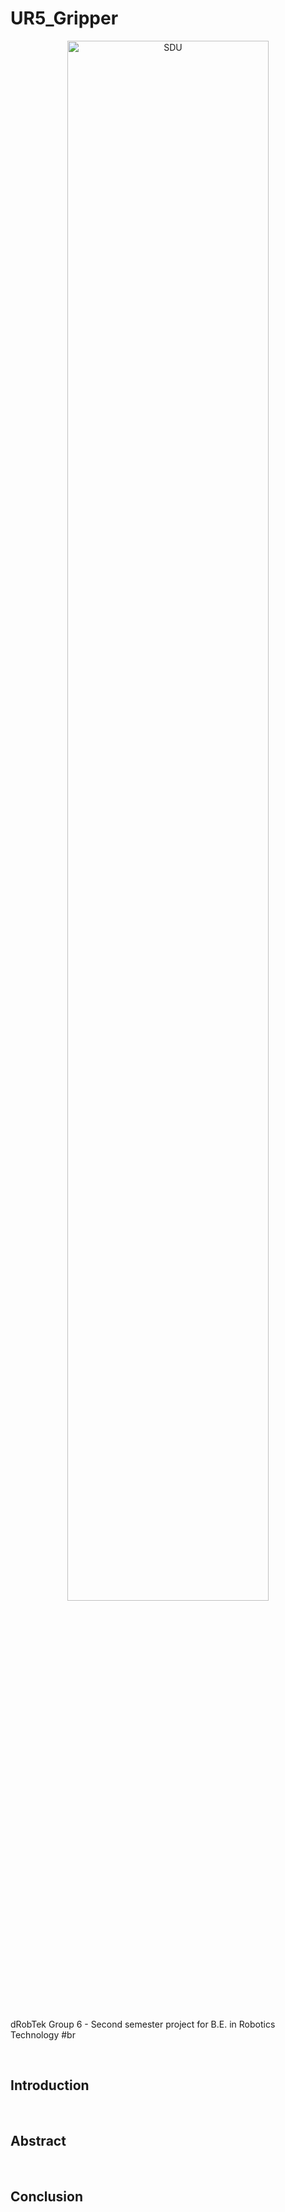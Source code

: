 
# UR5_Gripper
<p align="center"> <img src="ssets/ur5.png" alt="SDU" title="SDU" width="80%" height="80%"/> </p>
<br>

dRobTek Group 6 - Second semester project for B.E. in Robotics Technology
#br

<br>

## Introduction
<div style="text-align: justify">
  
</div> 
<br>

## Abstract
<div style="text-align: justify">
  
</div>
<br>

## Conclusion
<div style="text-align: justify">

</div>
